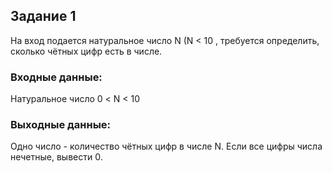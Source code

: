 ## Задание 1

На вход подается натуральное число N (N < 10 , требуется определить, сколько чётных цифр
есть в числе.


### Входные данные:

Натуральное число 0 < N < 10


### Выходные данные:

Одно число - количество чётных цифр в числе N. Если все цифры числа нечетные, вывести 0.
